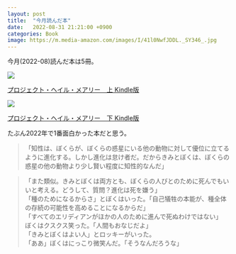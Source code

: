 ```yaml
---
layout: post
title:  "今月読んだ本"
date:   2022-08-31 21:21:00 +0900
categories: Book
image: https://m.media-amazon.com/images/I/41l0NwfJDDL._SY346_.jpg
---
```

今月(2022-08)読んだ本は5冊。<br>



<p><a href="https://www.amazon.co.jp/dp/B09NBZLC7J?&linkCode=li2&tag=peipeipe-22&linkId=cf122fd81af08de1cb54761c786202ef&language=ja_JP&ref_=as_li_ss_il" target="_blank" rel="nofollow"><img border="0" src="https://m.media-amazon.com/images/I/41l0NwfJDDL._SL160_.jpg" ></a><img src="https://ir-jp.amazon-adsystem.com/e/ir?t=peipeipe-22&language=ja_JP&l=li2&o=9&a=B09NBZLC7J" width="1" height="1" border="0" alt="" style="border:none !important; margin:0px !important;" /></p> <p><a href="https://www.amazon.co.jp/dp/B09NBZLC7J?&linkCode=li2&tag=peipeipe-22&linkId=cf122fd81af08de1cb54761c786202ef&language=ja_JP&ref_=as_li_ss_il" target="_blank" rel="nofollow">プロジェクト・ヘイル・メアリー　上 Kindle版</a></p>
<p><a href="https://www.amazon.co.jp/dp/B09NBZ4Z3S?&linkCode=li2&tag=peipeipe-22&linkId=8d3e03722521bed7609db4cff412e642&language=ja_JP&ref_=as_li_ss_il" target="_blank" rel="nofollow"><img border="0" src="https://m.media-amazon.com/images/I/412N17w45GL._SL160_.jpg" ></a><img src="https://ir-jp.amazon-adsystem.com/e/ir?t=peipeipe-22&language=ja_JP&l=li2&o=9&a=B09NBZ4Z3S" width="1" height="1" border="0" alt="" style="border:none !important; margin:0px !important;" /></p> <p><a href="https://www.amazon.co.jp/dp/B09NBZ4Z3S?&linkCode=li2&tag=peipeipe-22&linkId=8d3e03722521bed7609db4cff412e642&language=ja_JP&ref_=as_li_ss_il" target="_blank" rel="nofollow">プロジェクト・ヘイル・メアリー　下 Kindle版</a></p>


たぶん2022年で1番面白かった本だと思う。
<blockquote>
「知性は、ぼくらが、ぼくらの惑星にいる他の動物に対して優位に立てるように進化する。しかし進化は怠け者だ。だからきみとぼくは、ぼくらの惑星の他の動物より少し賢い程度に知性的なんだ」
</blockquote>

<blockquote>
「また類似。きみとぼくは両方とも、ぼくらの人びとのために死んでもいいと考える。どうして、質問？進化は死を嫌う」<br/>
「種のためになるからさ」とぼくはいった。「自己犠牲の本能が、種全体の存続の可能性を高めることになるからだ」<br/>
「すべてのエリディアンがほかの人のために進んで死ぬわけではない」<br/>
ぼくはクスクス笑った。「人間もおなじだよ」<br/>
「きみとぼくはよい人」とロッキーがいった。<br/>
「ああ」ぼくはにっこり微笑んだ。「そうなんだろうな」
</blockquote>